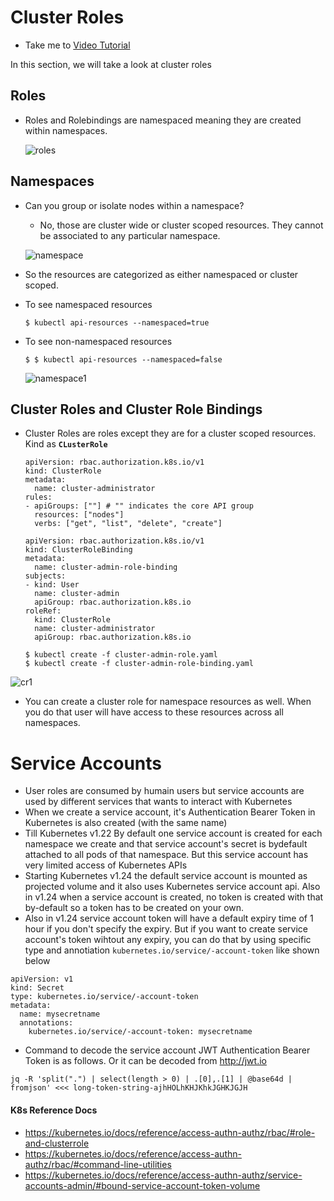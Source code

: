 # Cluster Roles
  - Take me to [Video Tutorial](https://kodekloud.com/topic/cluster-roles/)
  
In this section, we will take a look at cluster roles

## Roles
- Roles and Rolebindings are namespaced meaning they are created within namespaces.
  
  ![roles](../../images/roles.PNG)
  
## Namespaces
- Can you group or isolate nodes within  a namespace?
  - No, those are cluster wide or cluster scoped resources. They cannot be associated to any particular namespace.
  
  ![namespace](../../images/namespace.PNG)
  
- So the resources are categorized as either namespaced or cluster scoped.
  
- To see namespaced resources
  ```
  $ kubectl api-resources --namespaced=true
  ```
- To see non-namespaced resources
  ```
  $ $ kubectl api-resources --namespaced=false
  ```
  
  ![namespace1](../../images/namespace1.PNG)
  
## Cluster Roles and Cluster Role Bindings
- Cluster Roles are roles except they are for a cluster scoped resources. Kind as **`CLusterRole`** 
  ```
  apiVersion: rbac.authorization.k8s.io/v1
  kind: ClusterRole
  metadata:
    name: cluster-administrator
  rules:
  - apiGroups: [""] # "" indicates the core API group
    resources: ["nodes"]
    verbs: ["get", "list", "delete", "create"]
  ```
  ```
  apiVersion: rbac.authorization.k8s.io/v1
  kind: ClusterRoleBinding
  metadata:
    name: cluster-admin-role-binding
  subjects:
  - kind: User
    name: cluster-admin
    apiGroup: rbac.authorization.k8s.io
  roleRef:
    kind: ClusterRole
    name: cluster-administrator
    apiGroup: rbac.authorization.k8s.io
  ```
  ```
  $ kubectl create -f cluster-admin-role.yaml
  $ kubectl create -f cluster-admin-role-binding.yaml
  ```
  
 ![cr1](../../images/cr1.PNG)
  
- You can create a cluster role for namespace resources as well. When you do that user will have access to these resources across all namespaces.

# Service Accounts
- User roles are consumed by humain users but service accounts are used by different services that wants to interact with Kubernetes
- When we create a service account, it's Authentication Bearer Token in Kubernetes is also created (with the same name)
- Till Kubernetes v1.22 By default one service account is created for each namespace we create and that service account's secret is bydefault attached to all pods of that namespace. But this service account has very limited access of Kubernetes APIs
- Starting Kubernetes v1.24 the default service account is mounted as projected volume and it also uses Kubernetes service account api. Also in v1.24 when a service account is created, no token is created with that by-default so a token has to be created on your own.
- Also in v1.24 service account token will have a default expiry time of 1 hour if you don't specify the expiry. But if you want to create service account's token wihtout any expiry, you can do that by using specific type and annotiation `kubernetes.io/service/-account-token` like shown below
```
apiVersion: v1
kind: Secret
type: kubernetes.io/service/-account-token
metadata:
  name: mysecretname
  annotations:
    kubernetes.io/service/-account-token: mysecretname
```

- Command to decode the service account JWT Authentication Bearer Token is as follows. Or it can be decoded from http://jwt.io
```
jq -R 'split(".") | select(length > 0) | .[0],.[1] | @base64d | fromjson' <<< long-token-string-ajhHOLhKHJKhkJGHKJGJH
```

#### K8s Reference Docs
- https://kubernetes.io/docs/reference/access-authn-authz/rbac/#role-and-clusterrole
- https://kubernetes.io/docs/reference/access-authn-authz/rbac/#command-line-utilities
- https://kubernetes.io/docs/reference/access-authn-authz/service-accounts-admin/#bound-service-account-token-volume
  
